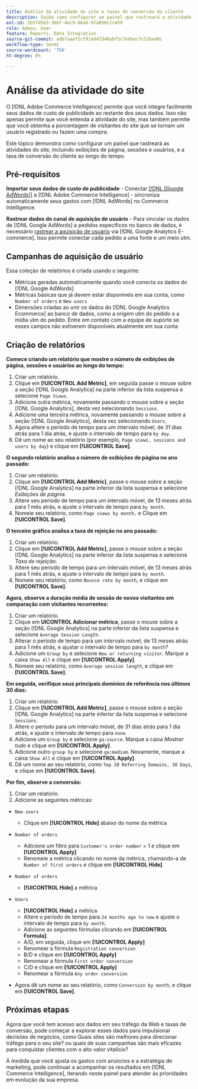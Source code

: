 ```yaml
---
title: Análise da atividade do site e taxas de conversão do cliente
description: Saiba como configurar um painel que rastreará a atividade do site, incluindo exibições de página, sessões e usuários, e o índice de conversão do cliente ao longo do tempo.
exl-id: 2b57d5b3-3bbf-4ec9-86a6-9fa850c1c459
role: Admin, User
feature: Reports, Data Integration
source-git-commit: adb7aaef1cf914d43348abf5c7e4bec7c51bed0c
workflow-type: tm+mt
source-wordcount: '756'
ht-degree: 0%

---
```


# Análise da atividade do site

O [!DNL Adobe Commerce Intelligence] permite que você integre facilmente seus dados de custo de publicidade ao restante dos seus dados. Isso não apenas permite que você entenda a atividade do site, mas também permite que você obtenha a porcentagem de visitantes do site que se tornam um usuário registrado ou fazem uma compra.

Este tópico demonstra como configurar um painel que rastreará as atividades do site, incluindo exibições de página, sessões e usuários, e a taxa de conversão do cliente ao longo do tempo.

## Pré-requisitos

**Importar seus dados de custo de publicidade** - Conectar [[!DNL [Google AdWords]]](../importing-data/integrations/google-adwords.md) a [!DNL Adobe Commerce Intelligence] - sincroniza automaticamente seus gastos com [!DNL AdWords] no Commerce Intelligence.

**Rastrear dados do canal de aquisição de usuário** - Para vincular os dados de [!DNL Google AdWords] a pedidos específicos no banco de dados, é necessário [rastrear a aquisição de usuário](../analysis/google-track-user-acq.md) via [!DNL Google Analytics E-commerce]. Isso permite conectar cada pedido a uma fonte e um meio utm.

## Campanhas de aquisição de usuário

Essa coleção de relatórios é criada usando o seguinte:

* Métricas geradas automaticamente quando você conecta os dados do [!DNL Google AdWords]
* Métricas básicas que já devem estar disponíveis em sua conta, como `Number of orders` e `New users`
* Dimensões criadas ao unir os dados do [!DNL Google Analytics Ecommerce] ao banco de dados, como a origem utm do pedido e a mídia utm do pedido. Entre em contato com a equipe de suporte se esses campos não estiverem disponíveis atualmente em sua conta

## Criação de relatórios

**Comece criando um relatório que mostre o número de exibições de página, sessões e usuários ao longo do tempo:**

1. Criar um relatório.
1. Clique em **[!UICONTROL Add Metric]**, em seguida passe o mouse sobre a seção [!DNL Google Analytics] na parte inferior da lista suspensa e selecione `Page Views`.
1. Adicione outra métrica, novamente passando o mouse sobre a seção [!DNL Google Analytics], desta vez selecionando `Sessions`.
1. Adicione uma terceira métrica, novamente passando o mouse sobre a seção [!DNL Google Analytics], desta vez selecionando `Users`.
1. Agora altere o período de tempo para um intervalo móvel, de 31 dias atrás para 1 dia atrás, e ajuste o intervalo de tempo para `by day`.
1. Dê um nome ao seu relatório (por exemplo, `Page views, sessions and users by day`) e clique em **[!UICONTROL Save]**.

**O segundo relatório analisa o número de exibições de página no ano passado:**

1. Criar um relatório.
1. Clique em **[!UICONTROL Add Metric]**, passe o mouse sobre a seção [!DNL Google Analytics] na parte inferior da lista suspensa e selecione _Exibições de página_.
1. Altere seu período de tempo para um intervalo móvel, de 13 meses atrás para 1 mês atrás, e ajuste o intervalo de tempo para `by month`.
1. Nomeie seu relatório, como `Page views by month,` e Clique em **[!UICONTROL Save]**.

**O terceiro gráfico analisa a taxa de rejeição no ano passado:**

1. Criar um relatório.
1. Clique em **[!UICONTROL Add Metric]**, passe o mouse sobre a seção [!DNL Google Analytics] na parte inferior da lista suspensa e selecione _Taxa de rejeição_.
1. Altere seu período de tempo para um intervalo móvel, de 13 meses atrás para 1 mês atrás, e ajuste o intervalo de tempo para `by month`.
1. Nomeie seu relatório, como `Bounce rate by month`, e clique em **[!UICONTROL Save]**.

**Agora, observe a duração média de sessão de novos visitantes em comparação com visitantes recorrentes:**

1. Criar um relatório.
1. Clique em **UICONTROL Adicionar métrica**, passe o mouse sobre a seção [!DNL Google Analytics] na parte inferior da lista suspensa e selecione `Average Session Length`.
1. Alterar o período de tempo para um intervalo móvel, de 13 meses atrás para 1 mês atrás, e ajustar o intervalo de tempo para `by month`?
1. Adicione um `Group by` e selecione `New or returning visitor`.  Marque a caixa `Show All` e clique em **[!UICONTROL Apply]**.
1. Nomeie seu relatório, como `Average session length`, e clique em **[!UICONTROL Save]**.

**Em seguida, verifique seus principais domínios de referência nos últimos 30 dias:**

1. Criar um relatório.
1. Clique em **[!UICONTROL Add Metric]**, passe o mouse sobre a seção [!DNL Google Analytics] na parte inferior da lista suspensa e selecione `Sessions`.
1. Altere o período para um intervalo móvel, de 31 dias atrás para 1 dia atrás, e ajuste o intervalo de tempo para `none`.
1. Adicione um `Group by` e selecione `ga:source`.  Marque a caixa _Mostrar tudo_ e clique em **[!UICONTROL Apply]**.
1. Adicione outro `group by` e selecione `ga:medium`. Novamente, marque a caixa `Show All` e clique em **[!UICONTROL Apply]**.
1. Dê um nome ao seu relatório, como `Top 20 Referring Domains, 30 Days`, e clique em **[!UICONTROL Save]**.

**Por fim, observe a conversão:**

1. Criar um relatório.
1. Adicione as seguintes métricas:

* `New users`
   * Clique em **[!UICONTROL Hide]** abaixo do nome da métrica

* `Number of orders`
   * Adicione um filtro para `Customer's order number` = 1 e clique em **[!UICONTROL Apply]**
   * Renomeie a métrica clicando no nome da métrica, chamando-a de `Number of first orders` e clique em **[!UICONTROL Hide]**

* `Number of orders`
   * **[!UICONTROL Hide]** a métrica

* `Users`
   * **[!UICONTROL Hide]** a métrica
   * Altere o período de tempo para `24 months ago to now` e ajuste o intervalo de tempo para `by month`.
   * Adicione as seguintes fórmulas clicando em **[!UICONTROL Formula]**.
   * A/D, em seguida, clique em **[!UICONTROL Apply]**
   * Renomear a fórmula `Registration conversion`
   * B/D e clique em **[!UICONTROL Apply]**
   * Renomear a fórmula `First order conversion`
   * C/D e clique em **[!UICONTROL Apply]**
   * Renomear a fórmula `Any order conversion`

* Agora dê um nome ao seu relatório, como `Conversion by month`, e clique em **[!UICONTROL Save]**.

## Próximas etapas

Agora que você tem acesso aos dados em seu tráfego da Web e taxas de conversão, pode começar a explorar esses dados para impulsionar decisões de negócios, como Quais sites são melhores para direcionar tráfego para o seu site? ou quais de suas campanhas são mais eficazes para conquistar clientes com o alto valor vitalício?

À medida que você ajusta os gastos com anúncios e a estratégia de marketing, pode continuar a acompanhar os resultados em [!DNL Commerce Intelligence], iterando neste painel para atender às prioridades em evolução da sua empresa.
